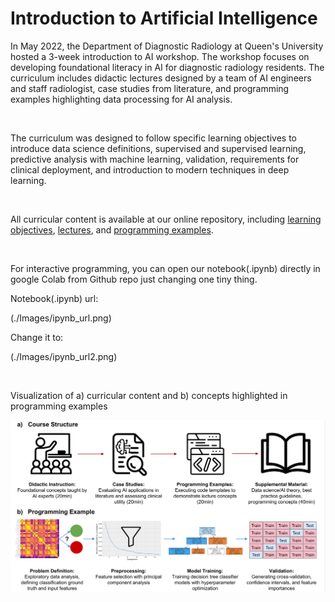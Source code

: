 # Introduction to Artificial Intelligence

In May 2022, the Department of Diagnostic Radiology at Queen's University hosted a 3-week introduction to AI workshop. The workshop focuses on developing foundational literacy in AI for diagnostic radiology residents. The curriculum includes didactic lectures designed by a team of AI engineers and staff radiologist, case studies from literature, and programming examples highlighting data processing for AI analysis.

<br>

The curriculum was designed to follow specific learning objectives to introduce data science definitions, supervised and supervised learning, predictive analysis with machine learning, validation, requirements for clinical deployment, and introduction to modern techniques in deep learning. 

<br>

All curricular content is available at our online repository, including [learning objectives](https://github.com/Queens-Radiology-Intro-To-AI/Intro-to-AI/blob/master/Curricular%20Content/learning_objectives_and_curriculum.pdf), [lectures](https://github.com/Queens-Radiology-Intro-To-AI/Intro-to-AI/tree/master/Curricular%20Content/Lectures), and [programming examples](https://github.com/Queens-Radiology-Intro-To-AI/Intro-to-AI/tree/master/Curricular%20Content/Programming%20Examples).

<br>

For interactive programming, you can open our notebook(.ipynb) directly in google Colab from Github repo just changing one tiny thing.

Notebook(.ipynb) url:

(./Images/ipynb_url.png)

Change it to:

(./Images/ipynb_url2.png)


<br>

Visualization of a) curricular content and b) concepts highlighted in programming examples
<br>

![Curriculum](./Images/curriculum.PNG)
